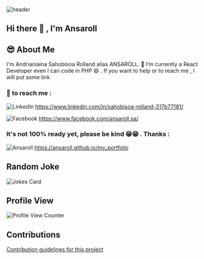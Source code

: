 ![header](https://capsule-render.vercel.app/api?type=wave&color=auto&height=300&section=header&text=capsule%20render&fontSize=90)

## Hi there 👋 , I'm Ansaroll 

<!--
**ansaroll/ansaroll** is a ✨ _special_ ✨ repository because its `README.md` (this file) appears on your GitHub profile.

Here are some ideas to get you started:

- 🔭 I’m currently working on ...
- 🌱 I’m currently learning ...
- 👯 I’m looking to collaborate on ...
- 🤔 I’m looking for help with ...
- 💬 Ask me about ...
- 📫 How to reach me: ...
- 😄 Pronouns: ...
- ⚡ Fun fact: ...
-->

## 😎 About Me 
I'm Andrianiaina Sahobisoa Rolland alias ANSAROLL. 
🌱 I’m currently a React Developer even I can code in PHP 😄 .
If you want to help or to reach me , I will put some link 

### 📧 to reach me :
![LinkedIn](https://img.shields.io/badge/LinkedIn-000000?style=for-the-badge&logo=LinkedIn&logoColor=blue) https://www.linkedin.com/in/sahobisoa-rolland-317b77181/

![Facebook](https://img.shields.io/badge/Facebook-000000?style=for-the-badge&logo=Facebook&logoColor=blue) https://www.facebook.com/ansaroll.sa/

### It's not 100% ready yet, please be kind 😁😁 . Thanks : 
![Ansaroll](https://img.shields.io/badge/Portfolio-000000?style=for-the-badge&logo=web&logoColor=blue) https://ansaroll.github.io/my_portfolio
<!-- 
## Most Used Languages
![Your Repository's Stats](https://github-readme-stats.vercel.app/api/top-langs/?username=ansaroll&theme=blue-green)   -->
<!-- 
## Contributors Badge
![Your Repository's Stats](https://contrib.rocks/image?repo=ansaroll/PHP) -->

##  Random Joke 
![Jokes Card](https://readme-jokes.vercel.app/api)
##  Profile View 
![Profile View Counter](https://komarev.com/ghpvc/?username=ansaroll)

## Contributions
[Contribution guidelines for this project](docs/CONTRIBUTING.md)

